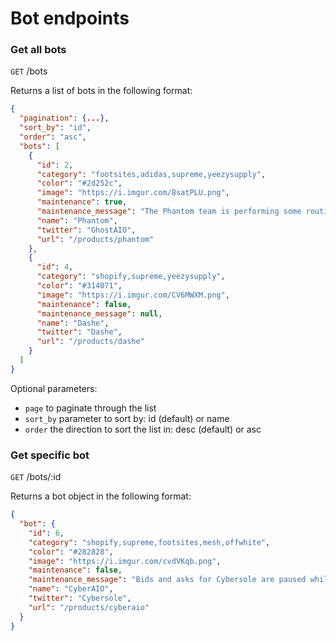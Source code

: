 # Bot endpoints

### Get all bots 
`GET` /bots

Returns a list of bots in the following format:
```json
{
  "pagination": {...},
  "sort_by": "id",
  "order": "asc",
  "bots": [
    {
      "id": 2,
      "category": "footsites,adidas,supreme,yeezysupply",
      "color": "#2d252c",
      "image": "https://i.imgur.com/8satPLU.png",
      "maintenance": true,
      "maintenance_message": "The Phantom team is performing some routine maintenance, and we'll be back very very soon",
      "name": "Phantom",
      "twitter": "GhostAIO",
      "url": "/products/phantom"
    },
    {
      "id": 4,
      "category": "shopify,supreme,yeezysupply",
      "color": "#314071",
      "image": "https://i.imgur.com/CV6MWXM.png",
      "maintenance": false,
      "maintenance_message": null,
      "name": "Dashe",
      "twitter": "Dashe",
      "url": "/products/dashe"
    }
  ]
}
```

Optional parameters:
- `page` to paginate through the list
- `sort_by` parameter to sort by: id (default) or name
- `order` the direction to sort the list in: desc (default) or asc

### Get specific bot
`GET` /bots/:id

Returns a bot object in the following format:
```json
{
  "bot": {
    "id": 6,
    "category": "shopify,supreme,footsites,mesh,offwhite",
    "color": "#282828",
    "image": "https://i.imgur.com/cvdVKqb.png",
    "maintenance": false,
    "maintenance_message": "Bids and asks for Cybersole are paused while they make API updates",
    "name": "CyberAIO",
    "twitter": "Cybersole",
    "url": "/products/cyberaio"
  }
}
```